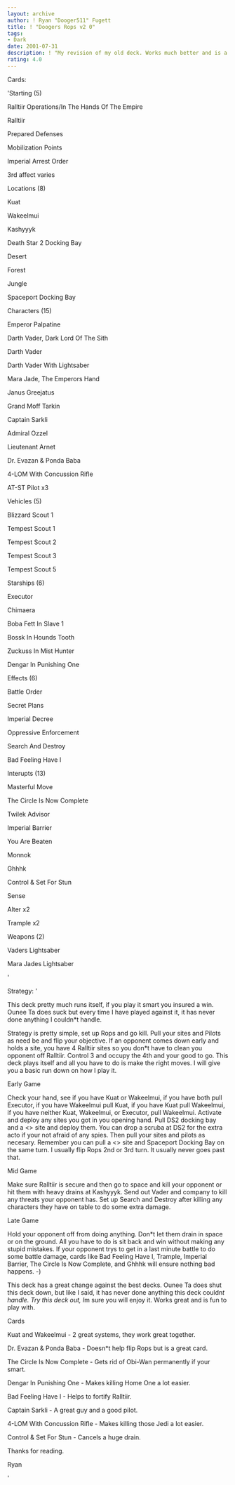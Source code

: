 ```yaml
---
layout: archive
author: ! Ryan "Dooger511" Fugett
title: ! "Doogers Rops v2 0"
tags:
- Dark
date: 2001-07-31
description: ! "My revision of my old deck. Works much better and is a fun deck."
rating: 4.0
---
```

Cards: 

'Starting (5)

Ralltiir Operations/In The Hands Of The Empire

Ralltiir

Prepared Defenses

Mobilization Points

Imperial Arrest Order

3rd affect varies


Locations (8)

Kuat

Wakeelmui

Kashyyyk

Death Star 2 Docking Bay

Desert

Forest

Jungle

Spaceport Docking Bay


Characters (15)

Emperor Palpatine

Darth Vader, Dark Lord Of The Sith

Darth Vader

Darth Vader With Lightsaber

Mara Jade, The Emperors Hand

Janus Greejatus

Grand Moff Tarkin

Captain Sarkli

Admiral Ozzel

Lieutenant Arnet

Dr. Evazan & Ponda Baba

4-LOM With Concussion Rifle

AT-ST Pilot x3


Vehicles (5)

Blizzard Scout 1

Tempest Scout 1

Tempest Scout 2

Tempest Scout 3

Tempest Scout 5


Starships (6)

Executor

Chimaera

Boba Fett In Slave 1

Bossk In Hounds Tooth

Zuckuss In Mist Hunter

Dengar In Punishing One


Effects (6)

Battle Order

Secret Plans

Imperial Decree

Oppressive Enforcement

Search And Destroy

Bad Feeling Have I


Interupts (13)

Masterful Move

The Circle Is Now Complete

Twilek Advisor

Imperial Barrier

You Are Beaten

Monnok

Ghhhk

Control & Set For Stun

Sense

Alter x2

Trample x2


Weapons (2)

Vaders Lightsaber

Mara Jades Lightsaber


'

Strategy: '

This deck pretty much runs itself, if you play it smart you insured a win. Ounee Ta does suck but every time I have played against it, it has never done anything I couldn*t handle. 


Strategy is pretty simple, set up Rops and go kill. Pull your sites and Pilots as need be and flip your objective. If an opponent comes down early and holds a site, you have 4 Ralltiir sites so you don*t have to clean you opponent off Ralltiir. Control 3 and occupy the 4th and your good to go. This deck plays itself and all you have to do is make the right moves. I will give you a basic run down on how I play it.


Early Game

Check your hand, see if you have Kuat or Wakeelmui, if you have both pull Executor, if you have Wakeelmui pull Kuat, if you have Kuat pull Wakeelmui, if you have neither Kuat, Wakeelmui, or Executor, pull Wakeelmui. Activate and deploy any sites you got in you opening hand. Pull DS2 docking bay and a <> site and deploy them. You can drop a scruba at DS2 for the extra acto if your not afraid of any spies. Then pull your sites and pilots as necesary. Remember you can pull a <> site and Spaceport Docking Bay on the same turn. I usually flip Rops 2nd or 3rd turn. It usually never goes past that.


Mid Game

Make sure Ralltiir is secure and then go to space and kill your opponent or hit them with heavy drains at Kashyyyk. Send out Vader and company to kill any threats your opponent has. Set up Search and Destroy after killing any characters they have on table to do some extra damage.


Late Game

Hold your opponent off from doing anything. Don*t let them drain in space or on the ground. All you have to do is sit back and win without making any stupid mistakes. If your opponent trys to get in a last minute battle to do some battle damage, cards like Bad Feeling Have I, Trample, Imperial Barrier, The Circle Is Now Complete, and Ghhhk will ensure nothing bad happens. -)


This deck has a great change against the best decks. Ounee Ta does shut this deck down, but like I said, it has never done anything this deck couldn*t handle. Try this deck out, I*m sure you will enjoy it. Works great and is fun to play with.


Cards

Kuat and Wakeelmui - 2 great systems, they work great together.

Dr. Evazan & Ponda Baba - Doesn*t help flip Rops but is a great card.

The Circle Is Now Complete - Gets rid of Obi-Wan permanently if your smart.

Dengar In Punishing One - Makes killing Home One a lot easier.

Bad Feeling Have I - Helps to fortify Ralltiir.

Captain Sarkli - A great guy and a good pilot.

4-LOM With Concussion Rifle - Makes killing those Jedi a lot easier.

Control & Set For Stun - Cancels a huge drain.


Thanks for reading.


Ryan

'